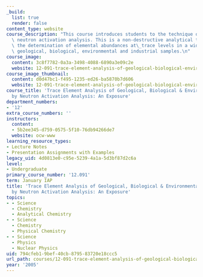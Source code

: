 ```yaml
---
_build:
  list: true
  render: false
content_type: website
course_description: "This course introduces students to the technique of instrumental\
  \ neutron activation analysis. This is a non-destructive analytical technique for\
  \ the determination of elemental abundances at\_trace levels in a wide variety of\
  \ geological, biological, environmental and industrial samples.\n"
course_image:
  content: 3c8f7782-0a3a-3498-4088-6890a3e09c2e
  website: 12-091-trace-element-analysis-of-geological-biological-environmental-materials-by-neutron-activation-analysis-an-exposure-january-iap-2005
course_image_thumbnail:
  content: d0d47bc1-f495-1235-ed26-ba5870b7d606
  website: 12-091-trace-element-analysis-of-geological-biological-environmental-materials-by-neutron-activation-analysis-an-exposure-january-iap-2005
course_title: 'Trace Element Analysis of Geological, Biological & Environmental Materials
  by Neutron Activation Analysis: An Exposure'
department_numbers:
- '12'
extra_course_numbers: ''
instructors:
  content:
  - 5b2ee345-d759-0575-5f10-76db94266de7
  website: ocw-www
learning_resource_types:
- Lecture Notes
- Presentation Assignments with Examples
legacy_uid: 4d0813e0-c95e-5239-4a1a-5d3bf87d2c6a
level:
- Undergraduate
primary_course_number: '12.091'
term: January IAP
title: 'Trace Element Analysis of Geological, Biological & Environmental Materials
  by Neutron Activation Analysis: An Exposure'
topics:
- - Science
  - Chemistry
  - Analytical Chemistry
- - Science
  - Chemistry
  - Physical Chemistry
- - Science
  - Physics
  - Nuclear Physics
uid: 794cfeb1-9bef-40cb-8795-83720e18ccc5
url_path: courses/12-091-trace-element-analysis-of-geological-biological-environmental-materials-by-neutron-activation-analysis-an-exposure-january-iap-2005
year: '2005'
---
```

